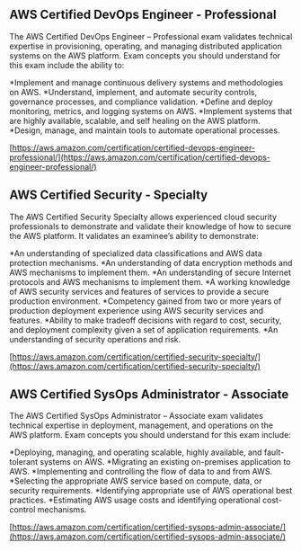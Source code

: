 ## AWS Certified DevOps Engineer - Professional

The AWS Certified DevOps Engineer – Professional exam validates technical expertise in provisioning, operating, and managing distributed application systems on the AWS platform. Exam concepts you should understand for this exam include the ability to:  

*Implement and manage continuous delivery systems and methodologies on AWS.
*Understand, implement, and automate security controls, governance processes, and compliance validation.
*Define and deploy monitoring, metrics, and logging systems on AWS.
*Implement systems that are highly available, scalable, and self healing on the AWS platform.
*Design, manage, and maintain tools to automate operational processes.

[https://aws.amazon.com/certification/certified-devops-engineer-professional/](https://aws.amazon.com/certification/certified-devops-engineer-professional/)

## AWS Certified Security - Specialty

The AWS Certified Security Specialty allows experienced cloud security professionals to demonstrate and validate their knowledge of how to secure the AWS platform. 
It validates an examinee’s ability to demonstrate:  

*An understanding of specialized data classifications and AWS data protection mechanisms.
*An understanding of data encryption methods and AWS mechanisms to implement them.
*An understanding of secure Internet protocols and AWS mechanisms to implement them.
*A working knowledge of AWS security services and features of services to provide a secure production environment.
*Competency gained from two or more years of production deployment experience using AWS security services and features.
*Ability to make tradeoff decisions with regard to cost, security, and deployment complexity given a set of application requirements.
*An understanding of security operations and risk.

[https://aws.amazon.com/certification/certified-security-specialty/](https://aws.amazon.com/certification/certified-security-specialty/)

## AWS Certified SysOps Administrator - Associate

The AWS Certified SysOps Administrator – Associate exam validates technical expertise in deployment, management, and operations on the AWS platform. Exam concepts you should understand for this exam include:

*Deploying, managing, and operating scalable, highly available, and fault-tolerant systems on AWS.
*Migrating an existing on-premises application to AWS.
*Implementing and controlling the flow of data to and from AWS.
*Selecting the appropriate AWS service based on compute, data, or security requirements.
*Identifying appropriate use of AWS operational best practices.
*Estimating AWS usage costs and identifying operational cost-control mechanisms.

[https://aws.amazon.com/certification/certified-sysops-admin-associate/](https://aws.amazon.com/certification/certified-sysops-admin-associate/)
